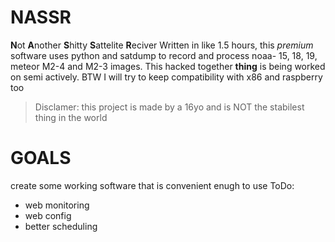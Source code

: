 # NASSR
**N**ot **A**nother **S**hitty **S**attelite **R**eciver
  Written in like 1.5 hours, this _premium_ software uses python and satdump to record and process noaa- 15, 18, 19, meteor M2-4 and M2-3 images.
  This hacked together **thing** is being worked on semi actively.
  BTW I will try to keep compatibility with x86 and raspberry too

  > Disclamer: this project is made by a 16yo and is NOT the stabilest thing in the world
# GOALS
  create some working software that is convenient enugh to use
  ToDo:
- web monitoring
- web config
- better scheduling
